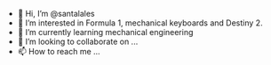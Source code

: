 - 👋 Hi, I’m @santalales
- 👀 I’m interested in Formula 1, mechanical keyboards and Destiny 2.
- 🌱 I’m currently learning mechanical engineering
- 💞️ I’m looking to collaborate on ...
- 📫 How to reach me ...

<!---
santalales/santalales is a ✨ special ✨ repository because its `README.md` (this file) appears on your GitHub profile.
You can click the Preview link to take a look at your changes.
--->
